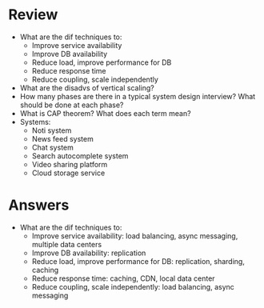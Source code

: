 # Review
- What are the dif techniques to:
  - Improve service availability
  - Improve DB availability
  - Reduce load, improve performance for DB
  - Reduce response time
  - Reduce coupling, scale independently
- What are the disadvs of vertical scaling?
- How many phases are there in a typical system design interview? What should be done at each phase?
- What is CAP theorem? What does each term mean?
- Systems:
  - Noti system
  - News feed system
  - Chat system
  - Search autocomplete system
  - Video sharing platform
  - Cloud storage service

# Answers
- What are the dif techniques to:
  - Improve service availability: load balancing, async messaging, multiple data centers
  - Improve DB availability: replication
  - Reduce load, improve performance for DB: replication, sharding, caching
  - Reduce response time: caching, CDN, local data center
  - Reduce coupling, scale independently: load balancing, async messaging